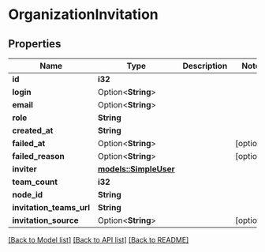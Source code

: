 # OrganizationInvitation

## Properties

Name | Type | Description | Notes
------------ | ------------- | ------------- | -------------
**id** | **i32** |  | 
**login** | Option<**String**> |  | 
**email** | Option<**String**> |  | 
**role** | **String** |  | 
**created_at** | **String** |  | 
**failed_at** | Option<**String**> |  | [optional]
**failed_reason** | Option<**String**> |  | [optional]
**inviter** | [**models::SimpleUser**](simple-user.md) |  | 
**team_count** | **i32** |  | 
**node_id** | **String** |  | 
**invitation_teams_url** | **String** |  | 
**invitation_source** | Option<**String**> |  | [optional]

[[Back to Model list]](../README.md#documentation-for-models) [[Back to API list]](../README.md#documentation-for-api-endpoints) [[Back to README]](../README.md)



